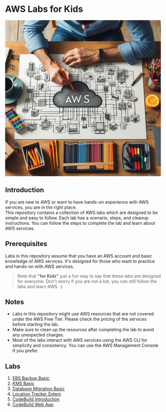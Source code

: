 # AWS Labs for Kids

![GitHub](./assets/images/home.jpeg)

## Introduction
If you are new to AWS or want to have hands-on experience with AWS services, you are in the right place. \
This repository contains a collection of AWS labs which are designed to be simple and easy to follow. Each lab has a scenario, steps, and cleanup instructions. You can follow the steps to complete the lab and learn about AWS services.

## Prerequisites
Labs in this repository assume that you have an AWS account and basic knowledge of AWS services. It's designed for those who want to practice and hands-on with AWS services.

> Note that **"for Kids"** just a fun way to say that these labs are designed for everyone. Don't worry if you are not a kid, you can still follow the labs and learn AWS. :) 

## Notes
- Labs in this repository might use AWS resources that are not covered under the AWS Free Tier. Please check the pricing of the services before starting the lab.
- Make sure to clean up the resources after completing the lab to avoid any unexpected charges.
- Most of the labs interact with AWS services using the AWS CLI for simplicity and consistency. You can use the AWS Management Console if you prefer.

## Labs
1. [EBS Backup Basic](labs/ebs-backup-basic/README.md)
2. [KMS Basic](labs/kms-basic/README.md)
3. [Database Migration Basic](labs/database-migration-basic/README.md)
4. [Location Tracker Sytem](labs/location-tracker/README.md)
5. [CodeBuild Introduction](labs/codebuild-intro/README.md)
6. [CodeBuild Web App](labs/codebuild-web-app/README.md)